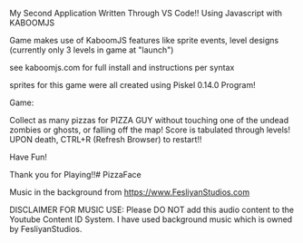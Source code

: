 My Second Application Written Through VS Code!!
Using Javascript with KABOOMJS

Game makes use of KaboomJS features like sprite events, level designs (currently only 3 levels in game at "launch")

see kaboomjs.com for full install and instructions per syntax

sprites for this game were all created using Piskel 0.14.0 Program!

Game:

Collect as many pizzas for PIZZA GUY without touching one of the undead zombies or ghosts, or falling off the map! Score is tabulated through levels!
UPON death, CTRL+R (Refresh Browser) to restart!!

Have Fun! 

Thank you for Playing!!#   P i z z a F a c e 
 
 

Music in the background from https://www.FesliyanStudios.com

DISCLAIMER FOR MUSIC USE:
Please DO NOT add this audio content to the Youtube Content ID System. I have used background music which is owned by FesliyanStudios.